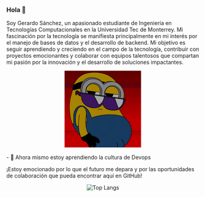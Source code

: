 ### Hola 👋

<!--
**GerardoSanchezz/GerardoSanchezz** is a ✨ _special_ ✨ repository because its `README.md` (this file) appears on your GitHub profile.

Here are some ideas to get you started:

- 🔭 I’m currently working on ...
- 🤔 I’m looking for help with ...
- 💬 Ask me about ...
- 📫 How to reach me: ...
-->
Soy Gerardo Sánchez, un apasionado estudiante de Ingeniería en Tecnologías Computacionales en la Universidad Tec de Monterrey. Mi fascinación por la tecnología se manifiesta principalmente en mi interés por el manejo de bases de datos y el desarrollo de backend.
Mi objetivo es seguir aprendiendo y creciendo en el campo de la tecnología, contribuir con proyectos emocionantes y colaborar con equipos talentosos que compartan mi pasión por la innovación y el desarrollo de soluciones impactantes.

<p align="center">
  <img alt="Minion bailando" width="200" src="Minion bailando.gif">
</p>
- 🌱 Ahora mismo estoy aprendiendo la cultura de Devops



¡Estoy emocionado por lo que el futuro me depara y por las oportunidades de colaboración que pueda encontrar aquí en GitHub!


<p align="center">
  <img src="https://github-readme-stats.vercel.app/api/top-langs/?username=GerardoSanchezz&hide_progress=True" alt="Top Langs">
</p>



 



